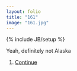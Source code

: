 ```yaml
---
layout: folio
title: "161"
image: "161.jpg"
---
```

{% include JB/setup %}

<div class="copy">
	<p>Yeah, definitely not Alaska</p>
</div>

<div class="choice">
	<ol>
		<li><a href="162.html">
			Continue
</a></li>
	</ol>
</div>